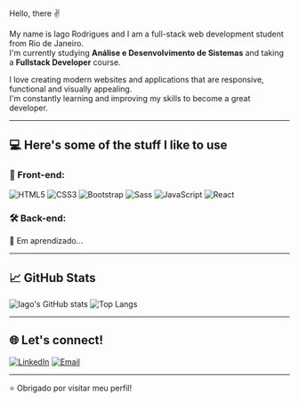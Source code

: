 Hello, there ✌

My name is Iago Rodrigues and I am a full-stack web development student from Rio de Janeiro.  
I'm currently studying **Análise e Desenvolvimento de Sistemas** and taking a **Fullstack Developer** course.  

I love creating modern websites and applications that are responsive, functional and visually appealing.  
I'm constantly learning and improving my skills to become a great developer.

---

## 💻 Here's some of the stuff I like to use

### 🚀 Front-end:

![HTML5](https://img.shields.io/badge/HTML5-E34F26?style=for-the-badge&logo=html5&logoColor=white)
![CSS3](https://img.shields.io/badge/CSS3-1572B6?style=for-the-badge&logo=css3&logoColor=white)
![Bootstrap](https://img.shields.io/badge/Bootstrap-563D7C?style=for-the-badge&logo=bootstrap&logoColor=white)
![Sass](https://img.shields.io/badge/Sass-hotpink?style=for-the-badge&logo=sass&logoColor=white)
![JavaScript](https://img.shields.io/badge/JavaScript-F7DF1E?style=for-the-badge&logo=javascript&logoColor=black)
![React](https://img.shields.io/badge/React-20232A?style=for-the-badge&logo=react&logoColor=61DAFB)

### 🛠️ Back-end:

🚧 Em aprendizado...

---

## 📈 GitHub Stats

![Iago's GitHub stats](https://github-readme-stats.vercel.app/api?username=IagoRodrigues&show_icons=true&theme=dracula)
![Top Langs](https://github-readme-stats.vercel.app/api/top-langs/?username=IagoRodrigues&layout=compact&theme=dracula)

---

## 🌐 Let's connect!

[![LinkedIn](https://img.shields.io/badge/-LinkedIn-0A66C2?style=for-the-badge&logo=linkedin&logoColor=white)](https://www.linkedin.com/in/iago-rodriguess/)
[![Email](https://img.shields.io/badge/-Email-EA4335?style=for-the-badge&logo=gmail&logoColor=white)](mailto:Iagovendas93@gmail.com)

---

⭐ Obrigado por visitar meu perfil!
